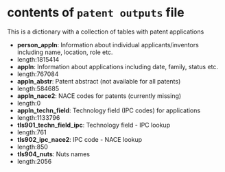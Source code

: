 # contents of `patent outputs` file

This is a dictionary with a collection of tables with patent applications

* **person_appln**: Information about individual applicants/inventors including name, location, role etc. 
 * length:1815414
* **appln**: Information about applications including date, family, status etc.
 * length:767084
* **appln_abstr**: Patent abstract (not available for all patents)
 * length:584685
* **appln_nace2**: NACE codes for patents (currently missing)
 * length:0
* **appln_techn_field**: Technology field (IPC codes) for applications
 * length:1133796
* **tls901_techn_field_ipc**: Technology field - IPC lookup
 * length:761
* **tls902_ipc_nace2**: IPC code - NACE lookup
 * length:850
* **tls904_nuts**: Nuts names
 * length:2056